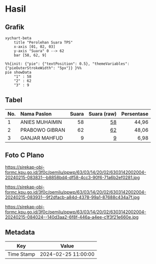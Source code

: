 # Hasil

## Grafik

```mermaid
xychart-beta
    title "Perolehan Suara TPS"
    x-axis [01, 02, 03]
    y-axis "Suara" 0 --> 62
    bar [58, 62, 9]
```

```mermaid
%%{init: {"pie": {"textPosition": 0.5}, "themeVariables": {"pieOuterStrokeWidth": "5px"}} }%%
pie showData
    "1" : 58
    "2" : 62
    "3" : 9
```

## Tabel

| No. | Nama Paslon    | Suara | Suara (raw) | Persentase |
|:--- |:-------------- | -----:| -----------:| ----------:|
| 1   | ANIES MUHAIMIN | 58    | [58][p-1]   | 44,96      |
| 2   | PRABOWO GIBRAN | 62    | [62][p-2]   | 48,06      |
| 3   | GANJAR MAHFUD  | 9     | [9][p-3]    | 6,98       |


[p-1]: https://github.com/gigit-pemilu/pemilu-2024/blob/main/pilpres/hitung-suara/sub/63-kalimantan-selatan/sub/03-banjar/sub/14-martapura-barat/sub/2002-sungai-batang/sub/004-tps/sub/paslon-1.txt
[p-2]: https://github.com/gigit-pemilu/pemilu-2024/blob/main/pilpres/hitung-suara/sub/63-kalimantan-selatan/sub/03-banjar/sub/14-martapura-barat/sub/2002-sungai-batang/sub/004-tps/sub/paslon-2.txt
[p-3]: https://github.com/gigit-pemilu/pemilu-2024/blob/main/pilpres/hitung-suara/sub/63-kalimantan-selatan/sub/03-banjar/sub/14-martapura-barat/sub/2002-sungai-batang/sub/004-tps/sub/paslon-3.txt

## Foto C Plano

https://sirekap-obj-formc.kpu.go.id/3f0c/pemilu/ppwp/63/03/14/20/02/6303142002004-20240215-083831--b8858bd4-df58-4cc3-90f6-71a6b2ef0281.jpg

https://sirekap-obj-formc.kpu.go.id/3f0c/pemilu/ppwp/63/03/14/20/02/6303142002004-20240215-083931--9f2dfacb-a84d-4378-99a1-87688c434a7f.jpg

https://sirekap-obj-formc.kpu.go.id/3f0c/pemilu/ppwp/63/03/14/20/02/6303142002004-20240215-084024--140d3aa2-6f8f-446a-a4ee-c1f3f21e660e.jpg


## Metadata

| Key        | Value               |
| ---------- | ------------------- |
| Time Stamp | 2024-02-25 11:00:00 |



